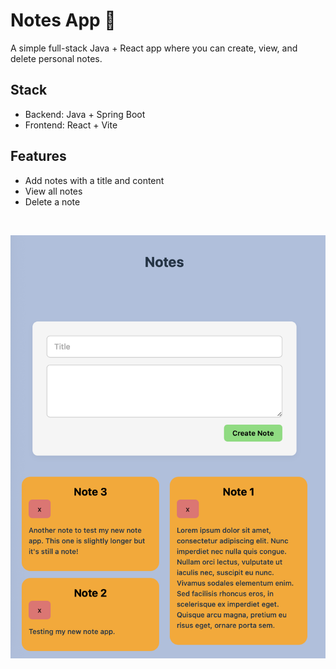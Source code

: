 # Notes App 📝

A simple full-stack Java + React app where you can create, view, and delete personal notes.

## Stack

- Backend: Java + Spring Boot
- Frontend: React + Vite

## Features

- Add notes with a title and content
- View all notes
- Delete a note

<br/>

![](./frontend/public/images/note-app.png)

